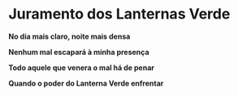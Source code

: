 # Juramento dos Lanternas Verde

**No dia mais claro, noite mais densa**

**Nenhum mal escapará à minha presença**

**Todo aquele que venera o mal há de penar**

**Quando o poder do Lanterna Verde enfrentar**

